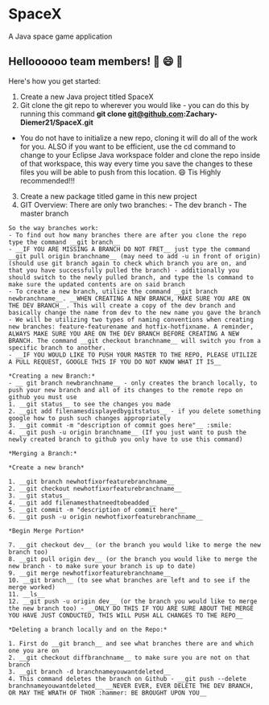 # SpaceX
A Java space game application

## Helloooooo team members! :dog: :smile: :rocket:
Here's how you get started: 
  1. Create a new Java project titled SpaceX
  2. Git clone the git repo to wherever you would like - you can do this by running this command 
  __git clone git@github.com:Zachary-Diemer21/SpaceX.git__
  - You do not have to initialize a new repo, cloning it will do all of the work for you. ALSO if you want to be efficient, use the cd command to change to your Eclipse Java workspace folder and clone the repo inside of that workspace, this way every time you save the changes to these files you will be able to push from this location. :smile: Tis Highly recommended!!!
  3. Create a new package titled game in this new project 
  4. GIT Overview: There are only two branches: 
    - The dev branch 
    - The master branch 
    
    So the way branches work: 
    - To find out how many branches there are after you clone the repo type the command __git branch__ 
    - __IF YOU ARE MISSING A BRANCH DO NOT FRET__ just type the command __git pull origin branchname__ (may need to add -u in front of origin) (should use git branch again to check which branch you are on, and that you have successfully pulled the branch) - additionally you should switch to the newly pulled branch, and type the ls command to make sure the updated contents are on said branch
    - To create a new branch, utilize the command __git branch newbranchname__. __WHEN CREATING A NEW BRANCH, MAKE SURE YOU ARE ON THE DEV BRANCH__. This will create a copy of the dev branch and basically change the name from dev to the new name you gave the branch 
    - We will be utilizing two types of naming conventions when creating new branches: feature-featurename and hotfix-hotfixname. A reminder, ALWAYS MAKE SURE YOU ARE ON THE DEV BRANCH BEFORE CREATING A NEW BRANCH. The command __git checkout branchname__ will switch you from a specific branch to another. 
    - __IF YOU WOULD LIKE TO PUSH YOUR MASTER TO THE REPO, PLEASE UTILIZE A PULL REQUEST, GOOGLE THIS IF YOU DO NOT KNOW WHAT IT IS__ 
    
    *Creating a new Branch:*
    - __ git branch newbranchname__ - only creates the branch locally, to push your new branch and all of its changes to the remote repo on github you must use 
    1. __git status__ to see the changes you made
    2. __git add filenamesdisplayedbygitstatus__ - if you delete something google how to push such changes appropriately
    3. __git commit -m "description of commit goes here"__ :smile:
    4. __git push -u origin branchname__ (If you just want to push the newly created branch to github you only have to use this command)
    
    *Merging a Branch:*
    
    *Create a new branch*
    
    1. __git branch newhotfixorfeaturebranchname__
    2. __git checkout newhotfixorfeaturebranchname__
    3. __git status__ 
    4. __git add filenamesthatneedtobeadded__
    5. __git commit -m "description of commit here"__
    6. __git push -u origin newhotfixorfeaturebranchname__
    
    *Begin Merge Portion*
    
    7. __git checkout dev__ (or the branch you would like to merge the new branch too) 
    8. __git pull origin dev__ (or the branch you would like to merge the new branch - to make sure your branch is up to date)
    9. __git merge newhotfixorfeaturebranchname__
    10. __git branch__ (to see what branches are left and to see if the merge worked)
    11. __ls__ 
    12. __git push -u origin dev__ (or the branch you would like to merge the new branch too) - __ONLY DO THIS IF YOU ARE SURE ABOUT THE MERGE YOU HAVE JUST CONDUCTED, THIS WILL PUSH ALL CHANGES TO THE REPO__
    
    *Deleting a branch locally and on the Repo:*
    
    1. First do __git branch__ and see what branches there are and which one you are on
    2. __git checkout diffbranchname__ to make sure you are not on that branch 
    3. __git branch -d branchnameyouwantdeleted__ 
    4. This command deletes the branch on Github - __git push --delete branchnameyouwantdeleted__ __NEVER EVER, EVER DELETE THE DEV BRANCH, OR MAY THE WRATH OF THOR :hammer: BE BROUGHT UPON YOU__
    
    
